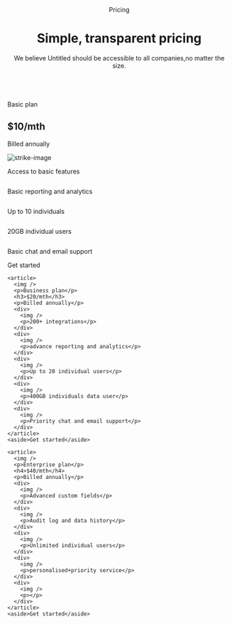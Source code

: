 <!DOCTYPE html>
<html lang="en">
  <head>
    <meta charset="utf-8" />
    <meta name="viewport" content="width=device-width initial-scal="1.0">
    <link rel="stylesheet" href="styles.css" />
  </head>
  <body>
    <header>
      <h>Pricing</h>
      <h1>Simple, transparent pricing</h1>
      <p>
        We believe Untitled should be accessible to all companies,no matter the
        size.
      </p>
    </header>
    <article>
      <img />
      <p>Basic plan</p>
      <h2>$10/mth</h2>
      <p>Billed annually</p>
      <div>
        <img src="img/strike.jpg" alt="strike-image" />
        <p>Access to basic features</p>
      </div>
      <div>
        <img />
        <p>Basic reporting and analytics</p>
      </div>
      <div>
        <img />
        <p>Up to 10 individuals</p>
      </div>
      <div>
        <img />
        <p>20GB individual users</p>
      </div>
      <div>
        <img />
        <p>Basic chat and email support</p>
      </div>
    </article>
    <aside>Get started</aside>

    <article>
      <img />
      <p>Business plan</p>
      <h3>$20/mth</h3>
      <p>Billed annually</p>
      <div>
        <img />
        <p>200+ integrations</p>
      </div>
      <div>
        <img />
        <p>advance reporting and analytics</p>
      </div>
      <div>
        <img />
        <p>Up to 20 individual users</p>
      </div>
      <div>
        <img />
        <p>400GB individuals data user</p>
      </div>
      <div>
        <img />
        <p>Priority chat and email support</p>
      </div>
    </article>
    <aside>Get started</aside>

    <article>
      <img />
      <p>Enterprise plan</p>
      <h4>$40/mth</h4>
      <p>Billed annually</p>
      <div>
        <img />
        <p>Advanced custom fields</p>
      </div>
      <div>
        <img />
        <p>Audit log and data history</p>
      </div>
      <div>
        <img />
        <p>Unlimited individual users</p>
      </div>
      <div>
        <img />
        <p>personalised+priority service</p>
      </div>
      <div>
        <img />
        <p></p>
      </div>
    </article>
    <aside>Get started</aside>
  </body>
</html>
